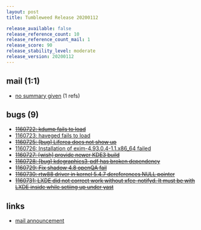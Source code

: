 ```yaml
---
layout: post
title: Tumbleweed Release 20200112

release_available: false
release_reference_count: 10
release_reference_count_mail: 1
release_score: 90
release_stability_level: moderate
release_version: 20200112
---
```


## mail (1:1)

- [no summary given](https://lists.opensuse.org/archives/list/factory@lists.opensuse.org/thread/MG4T4KD7EHDNFEY3PXDIHWKLYM35M6UF) (1 refs)

## bugs (9)

<!--more-->

- ~~[1160722: kdump fails to load](https://bugzilla.opensuse.org/show_bug.cgi?id=1160722)~~
- [1160723: haveged fails to load](https://bugzilla.opensuse.org/show_bug.cgi?id=1160723)
- ~~[1160725: \[bug\] Liferea does not show up](https://bugzilla.opensuse.org/show_bug.cgi?id=1160725)~~
- [1160726: Installation of exim-4.93.0.4-1.1.x86_64 failed](https://bugzilla.opensuse.org/show_bug.cgi?id=1160726)
- ~~[1160727: \[wish\] provide newer KDE3 build](https://bugzilla.opensuse.org/show_bug.cgi?id=1160727)~~
- ~~[1160728: \[bug\] kdegraphics3-pdf has broken dependency](https://bugzilla.opensuse.org/show_bug.cgi?id=1160728)~~
- ~~[1160729: Fix shadow 4.8 openQA fail](https://bugzilla.opensuse.org/show_bug.cgi?id=1160729)~~
- ~~[1160730: rtw88 driver in kernel 5.4.7 dereferences NULL pointer](https://bugzilla.opensuse.org/show_bug.cgi?id=1160730)~~
- ~~[1160731: LXDE did not correct work without xfce-notifyd. It must be with LXDE inside while setiing up under yast](https://bugzilla.opensuse.org/show_bug.cgi?id=1160731)~~



## links

- [mail announcement](https://lists.opensuse.org/archives/list/factory@lists.opensuse.org/thread/MG4T4KD7EHDNFEY3PXDIHWKLYM35M6UF)
